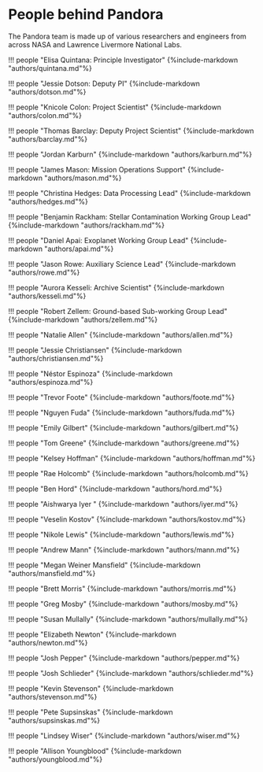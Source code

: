 # People behind Pandora

The Pandora team is made up of various researchers and engineers from across NASA and Lawrence Livermore National Labs.


!!! people "Elisa Quintana: Principle Investigator"
    {%include-markdown "authors/quintana.md"%}

!!! people "Jessie Dotson: Deputy PI"
    {%include-markdown "authors/dotson.md"%}

!!! people "Knicole Colon: Project Scientist"
    {%include-markdown "authors/colon.md"%}

!!! people "Thomas Barclay: Deputy Project Scientist"
    {%include-markdown "authors/barclay.md"%}

!!! people "Jordan Karburn"
    {%include-markdown "authors/karburn.md"%}

!!! people "James Mason: Mission Operations Support"
    {%include-markdown "authors/mason.md"%}

!!! people "Christina Hedges: Data Processing Lead"
    {%include-markdown "authors/hedges.md"%}

!!! people "Benjamin Rackham: Stellar Contamination Working Group Lead"
    {%include-markdown "authors/rackham.md"%}

!!! people "Daniel Apai: Exoplanet Working Group Lead"
    {%include-markdown "authors/apai.md"%}

!!! people "Jason Rowe: Auxiliary Science Lead"
    {%include-markdown "authors/rowe.md"%}

!!! people "Aurora Kesseli: Archive Scientist"
    {%include-markdown "authors/kesseli.md"%}

!!! people "Robert Zellem: Ground-based Sub-working Group Lead"
    {%include-markdown "authors/zellem.md"%}

!!! people "Natalie Allen"
    {%include-markdown "authors/allen.md"%}

!!! people "Jessie Christiansen"
    {%include-markdown "authors/christiansen.md"%}

!!! people "Néstor Espinoza"
    {%include-markdown "authors/espinoza.md"%}

!!! people "Trevor Foote"
    {%include-markdown "authors/foote.md"%}

!!! people "Nguyen Fuda"
    {%include-markdown "authors/fuda.md"%}

!!! people "Emily Gilbert"
    {%include-markdown "authors/gilbert.md"%}

!!! people "Tom Greene"
    {%include-markdown "authors/greene.md"%}

!!! people "Kelsey Hoffman"
    {%include-markdown "authors/hoffman.md"%}

!!! people "Rae Holcomb"
    {%include-markdown "authors/holcomb.md"%}

!!! people "Ben Hord"
    {%include-markdown "authors/hord.md"%} 

!!! people "Aishwarya Iyer "
    {%include-markdown "authors/iyer.md"%}

!!! people "Veselin Kostov"
    {%include-markdown "authors/kostov.md"%}

!!! people "Nikole Lewis"
    {%include-markdown "authors/lewis.md"%}

!!! people "Andrew Mann"
    {%include-markdown "authors/mann.md"%}

!!! people "Megan Weiner Mansfield"
    {%include-markdown "authors/mansfield.md"%}

!!! people "Brett Morris"
    {%include-markdown "authors/morris.md"%}

!!! people "Greg Mosby"
    {%include-markdown "authors/mosby.md"%}

!!! people "Susan Mullally"
    {%include-markdown "authors/mullally.md"%}

!!! people "Elizabeth Newton"
    {%include-markdown "authors/newton.md"%}

!!! people "Josh Pepper"
    {%include-markdown "authors/pepper.md"%}

!!! people "Josh Schlieder"
    {%include-markdown "authors/schlieder.md"%}

!!! people "Kevin Stevenson"
    {%include-markdown "authors/stevenson.md"%}

!!! people "Pete Supsinskas"
    {%include-markdown "authors/supsinskas.md"%}

!!! people "Lindsey Wiser"
    {%include-markdown "authors/wiser.md"%}

!!! people "Allison Youngblood"
    {%include-markdown "authors/youngblood.md"%}
